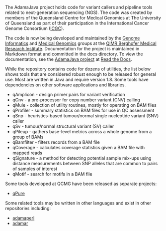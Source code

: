 The AdamaJava project holds code for variant callers and pipeline tools related to next-generation sequencing (NGS).
The code was created by members of the Queensland Centre for Medical
Genomics at The University of Queensland as part of their participation in the International Cancer Genome Consortium ([ICGC](http://www.icgc.org)).

The code is now being developed and maintained by the [Genome Informatics](https://www.qimrberghofer.edu.au/our-research/cancer/genome-informatics/) and [Medical Genomics](https://www.qimrberghofer.edu.au/our-research/cancer/medical-genomics/) groups at the [QIMR Berghofer Medical Research Institute](https://www.qimrberghofer.edu.au).
Documentation for the project is maintained in Markdown format and committed in the docs directory. To view the documentation, see the [AdamaJava project](https://adamajava.readthedocs.io/en/latest) at [Read the Docs](https://readthedocs.org/).

While the repository contains code for dozens of utilities, the list below shows tools that are considered robust enough to be released for general use.
Most are written in Java and require version 1.8.
Some tools have dependencies on other software applications and libraries.

* qAmplicon - design primer pairs for variant verification
* qCnv - a pre-processor for copy number variant (CNV) calling
* qMule - collection of utility routines, mostly for operating on BAM files
* qProfiler - summary statistics on BAM files for use in QC assessment
* qSnp - heuristics-based tumour/normal single nucleotide variant (SNV) caller 
* qSv - tumour/normal structural variant (SV) caller 
* qPileup - gathers base-level metrics across a whole genome from a group of BAMs
* qBamfilter - filters records from a BAM file
* qCoverage - calculates coverage statistics given a BAM file with mapped reads
* qSignature - a method for detecting potential sample mix-ups using distance measurements between SNP alleles that are common to pairs of samples of interest
* qMotif - search for motifs in a BAM file 

Some tools developed at QCMG have been released as separate projects:

* [qPure](https://sourceforge.net/projects/qpure)

Some related tools may be written in other languages and exist in other repositories including:

* [adamaperl](https://github.com/AdamaJava/adamaperl)
* [adamar](https://github.com/AdamaJava/adamar)
